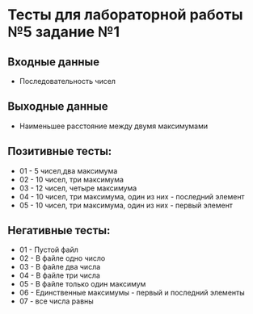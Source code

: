 # Тесты для лабораторной работы №5 задание №1

## Входные данные
- Последовательность чисел


## Выходные данные
- Наименьшее расстояние между двумя максимумами


## Позитивные тесты:
- 01 - 5 чисел,два максимума
- 02 - 10 чисел, три максимума
- 03 - 12 чисел, четыре максимума
- 04 - 10 чисел, три максимума, один из них - последний элемент
- 05 - 10 чисел, три максимума, один из них - первый элемент



## Негативные тесты:
- 01 - Пустой файл
- 02 - В файле одно число 
- 03 - В файле два числа 
- 04 - В файле три числа 
- 05 - В файле только один максимум
- 06 - Единственные максимумы - первый и  последний элементы
- 07 - все числа равны